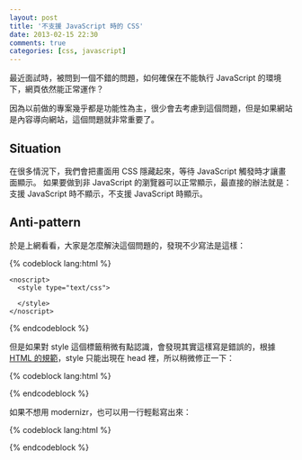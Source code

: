 ```yaml
---
layout: post
title: '不支援 JavaScript 時的 CSS'
date: 2013-02-15 22:30
comments: true
categories: [css, javascript]
---
```


最近面試時，被問到一個不錯的問題，如何確保在不能執行 JavaScript 的環境下，網頁依然能正常運作？

因為以前做的專案幾乎都是功能性為主，很少會去考慮到這個問題，但是如果網站是內容導向網站，這個問題就非常重要了。

<!--more-->

## Situation ##

在很多情況下，我們會把畫面用 CSS 隱藏起來，等待 JavaScript 觸發時才讓畫面顯示。
如果要做到非 JavaScript 的瀏覽器可以正常顯示，最直接的辦法就是：支援 JavaScript 時不顯示，不支援 JavaScript 時顯示。

## Anti-pattern ##

於是上網看看，大家是怎麼解決這個問題的，發現不少寫法是這樣：

{% codeblock lang:html %}
<!doctype html>
<html>
  <head>

  </head>
  <body>

    <noscript>
      <style type="text/css">

      </style>
    </noscript>
  </body>
</html>
{% endcodeblock %}

但是如果對 style 這個標籤稍微有點認識，會發現其實這樣寫是錯誤的，根據 [HTML 的規範](http://www.w3.org/TR/html4/present/styles.html)，style 只能出現在 head 裡，所以稍微修正一下：

{% codeblock lang:html %}
<!doctype html>
<html>
  <head>
    <noscript>
      <style type="text/css">

      </style>
    </noscript>
  </head>
  <body>

  </body>
</html>
{% endcodeblock %}

但是，noscript 在 head 中出現是正確的嗎？  
在 HTML4 noscript 只能出現在 body，而在 HTML5 出現在 head 和 body 中都是合法的。

## Modernizr & HTML5 Boilerplate ##

如何避免這個尷尬的情況呢？ 我們來看看 **modernizr** 和 **HTML5 Boilerplate** 的解法：

{% codeblock lang:html %}
<!doctype html>
<html class="no-js">
  <head>
    <script src="http://cdnjs.cloudflare.com/ajax/libs/modernizr/2.6.2/modernizr.min.js"></script>
  </head>
  <body>

  </body>
</html>
{% endcodeblock %}

我們在 html 標籤裡加入一個 no-js 的 class，接著讀入 modernizr，modernizr 會把瀏覽器支援的東西寫入 html 的 class，
於是就會出現兩種情況：

-  不支援 JavaScript 的瀏覽器，不會執行 modernizr，html 就會有一開始設定的 no-js class。
-  支援 JavaScript 的瀏覽器，執行 modernizr，html 不會有 no-js class，而多出了 js 的 class。

我們用有支援 JavaScript 的瀏覽器跑看看結果：
{% codeblock lang:html %}
<!doctype html>
<html class=" js flexbox canvas canvastext webgl no-touch geolocation postmessage websqldatabase indexeddb hashchange history draganddrop websockets rgba hsla multiplebgs backgroundsize borderimage borderradius boxshadow textshadow opacity cssanimations csscolumns cssgradients cssreflections csstransforms csstransforms3d csstransitions fontface generatedcontent video audio localstorage sessionstorage webworkers applicationcache svg inlinesvg smil svgclippaths" style="">
<head>
    <script src="http://cdnjs.cloudflare.com/ajax/libs/modernizr/2.6.2/modernizr.min.js"></script>
</head>
  <body>
  </body>
</html>
{% endcodeblock %}

結果是我們想要的！接下來就可以很輕鬆得用 CSS 來控制不支援 JavaScript 的顯示方式：

{% codeblock lang:html %}
<!doctype html>
<html class="no-js">
  <head>
    <script src="http://cdnjs.cloudflare.com/ajax/libs/modernizr/2.6.2/modernizr.min.js"></script>
    <style type="text/css">
      .hide-me {
        display: none;
      }
      .no-js .hide-me {
        display: block;
      }
    </style>
  </head>
  <body>

  </body>
</html>
{% endcodeblock %}

如果不想用 modernizr，也可以用一行輕鬆寫出來：

{% codeblock lang:html %}
<!doctype html>
<html class="no-js">
  <head>
    <script>(function(H){H.className=H.className.replace(/\bno-js\b/,'js')})(document.documentElement)</script>
  </head>
  <body>

  </body>
</html>
{% endcodeblock %}





